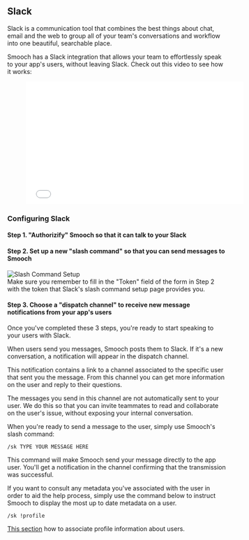 ## Slack

Slack is a communication tool that combines the best things about chat, email and the web to group all of your team's conversations and workflow into one beautiful, searchable place.

Smooch has a Slack integration that allows your team to effortlessly speak to your app's users, without leaving Slack. Check out this video to see how it works:

<iframe style="margin-left:42px;" src="//player.vimeo.com/video/117524819?color=a02b8f&amp;byline=0&amp;portrait=0" width="500" height="281" frameborder="0" webkitallowfullscreen mozallowfullscreen allowfullscreen></iframe>

### Configuring Slack

#### Step 1. "Authorizify" Smooch so that it can talk to your Slack

#### Step 2. Set up a new "slash command" so that you can send messages to Smooch

<img src="/images/slashcmd.png" alt="Slash Command Setup"/>

<aside class="notice">
Make sure you remember to fill in the "Token" field of the form in Step 2 with the token that Slack's slash command setup page provides you.
</aside>

#### Step 3. Choose a "dispatch channel" to receive new message notifications from your app's users

Once you've completed these 3 steps, you're ready to start speaking to your users with Slack.

When users send you messages, Smooch posts them to Slack. If it's a new conversation, a notification will appear in the dispatch channel.

This notification contains a link to a channel associated to the specific user that sent you the message. From this channel you can get more information on the user and reply to their questions.

The messages you send in this channel are not automatically sent to your user. We do this so that you can invite teammates to read and collaborate on the user's issue, without exposing your internal conversation.

When you're ready to send a message to the user, simply use Smooch's slash command:

```
/sk TYPE YOUR MESSAGE HERE
```

This command will make Smooch send your message directly to the app user. You'll get a notification in the channel confirming that the transmission was successful.

If you want to consult any metadata you've associated with the user in order to aid the help process, simply use the command below to instruct Smooch to display the most up to date metadata on a user.

```
/sk !profile
```

[This section](#identifying-users) how to associate profile information about users.
